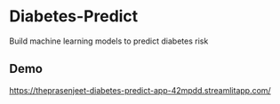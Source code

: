 # Diabetes-Predict
Build machine learning models to predict diabetes risk

## Demo
https://theprasenjeet-diabetes-predict-app-42mpdd.streamlitapp.com/
